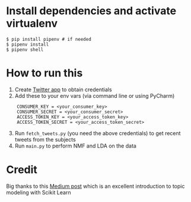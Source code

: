 # Install dependencies and activate virtualenv

    $ pip install pipenv # if needed
    $ pipenv install
    $ pipenv shell


# How to run this

1. Create [Twitter app](https://apps.twitter.com/) to obtain credentials
2. Add these to your env vars (via command line or using PyCharm)
```
    CONSUMER_KEY = <your_consumer_key>
    CONSUMER_SECRET = <your_consumer_secret>
    ACCESS_TOKEN_KEY = <your_access_token_key>
    ACCESS_TOKEN_SECRET = <your_access_token_secret>
```
3. Run `fetch_tweets.py` (you need the above credentials) to get recent tweets from the subjects
4. Run `main.py` to perform NMF and LDA on the data


# Credit

Big thanks to this [Medium
post](https://medium.com/mlreview/topic-modeling-with-scikit-learn-e80d33668730)
which is an excellent introduction to topic modeling with Scikit Learn
